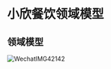 # 小欣餐饮领域模型

## 领域模型

![WechatIMG42142](https://LeonhardE.github.io/images/小欣餐饮png/WechatIMG42142.png)
